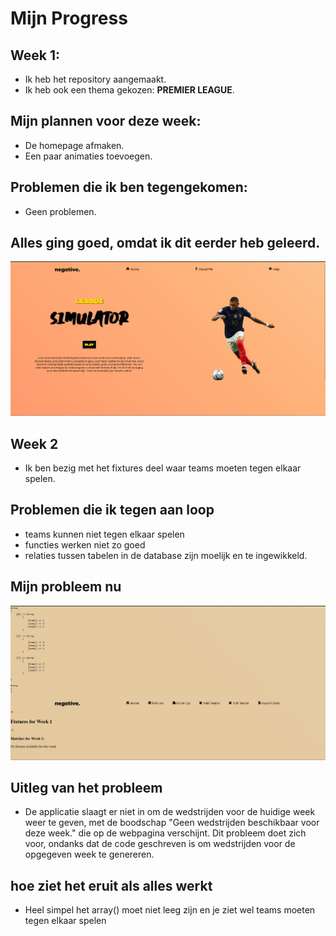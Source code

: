 # Mijn Progress

## Week 1:

- Ik heb het repository aangemaakt.
- Ik heb ook een thema gekozen: **PREMIER LEAGUE**.

## Mijn plannen voor deze week:

- De homepage afmaken.
- Een paar animaties toevoegen.

## Problemen die ik ben tegengekomen:

- Geen problemen.

## Alles ging goed, omdat ik dit eerder heb geleerd.

![Proof voor week 1](./images/week1.jpg)

## Week 2

- Ik ben bezig met het fixtures deel waar teams moeten tegen elkaar spelen.
## Problemen die ik tegen aan loop
- teams kunnen niet tegen elkaar spelen
- functies werken niet zo goed
- relaties tussen tabelen in de database zijn moelijk en te ingewikkeld.

##  Mijn probleem nu 
![Proof voor week 1](./images/week2.jpg)

## Uitleg van het probleem
- De applicatie slaagt er niet in om de wedstrijden voor de huidige week weer te geven, met de boodschap "Geen wedstrijden beschikbaar voor deze week." die op de webpagina verschijnt. Dit probleem doet zich voor, ondanks dat de code geschreven is om wedstrijden voor de opgegeven week te genereren.

## hoe ziet het eruit als alles werkt 
- Heel simpel het array() moet niet leeg zijn en je ziet wel teams moeten tegen elkaar spelen